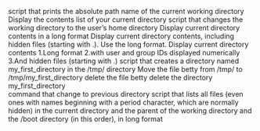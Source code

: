 script that prints the absolute path name of the current working directory
Display the contents list of your current directory
script that changes the working directory to the user’s home directory
Display current directory contents in a long format
Display current directory contents, including hidden files (starting with .). Use the long format.
Display current directory contents
 1.Long format
 2.with user and group IDs displayed numerically
 3.And hidden files (starting with .)
 script that creates a directory named my_first_directory in the /tmp/ directory
 Move the file betty from /tmp/ to /tmp/my_first_directory
 delete the file betty
 delete the directory my_first_directory\
 command that change to previous directory
  script that lists all files (even ones with names beginning with a period character, which are normally hidden) in the current directory and the parent of the working directory and the /boot directory (in this order), in long format
